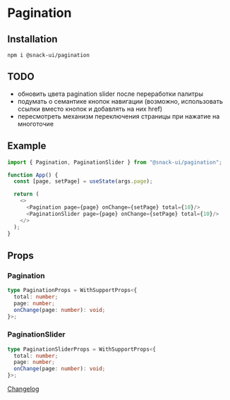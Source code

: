 # Pagination

## Installation
`npm i @snack-ui/pagination`

## TODO

- обновить цвета pagination slider после переработки палитры
- подумать о семантике кнопок навигации (возможно, использовать ссылки вместо кнопок и добавлять на них href)
- пересмотреть механизм переключения страницы при нажатие на многоточие

## Example

```typescript jsx
import { Pagination, PaginationSlider } from "@snack-ui/pagination";

function App() {
  const [page, setPage] = useState(args.page);

  return (
    <>
      <Pagination page={page} onChange={setPage} total={10}/>
      <PaginationSlider page={page} onChange={setPage} total={10}/>
    </>
  );
}
```

## Props

### Pagination

```typescript jsx
type PaginationProps = WithSupportProps<{
  total: number;
  page: number;
  onChange(page: number): void;
}>;
```

### PaginationSlider

```typescript jsx
type PaginationSliderProps = WithSupportProps<{
  total: number;
  page: number;
  onChange(page: number): void;
}>;
```

[Changelog](./CHANGELOG.md)


